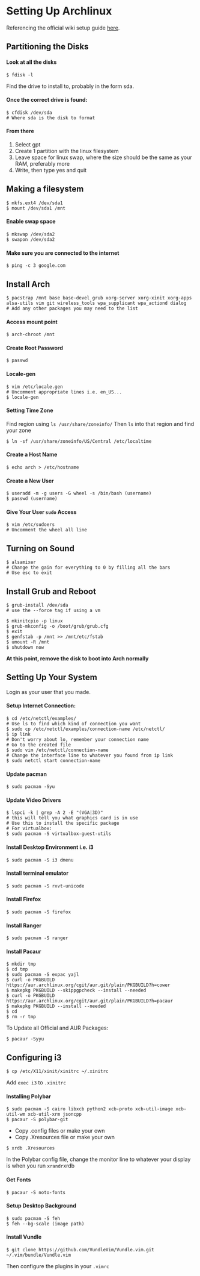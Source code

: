# Setting Up Archlinux

Referencing the official wiki setup guide [here](https://wiki.archlinux.org/index.php/installation_guide).

## Partitioning the Disks

#### Look at all the disks
```shell
$ fdisk -l
```

Find the drive to install to, probably in the form sda.

#### Once the correct drive is found:
```shell
$ cfdisk /dev/sda
# Where sda is the disk to format
```

#### From there
1. Select gpt
1. Create 1 partition with the linux filesystem
1. Leave space for linux swap, where the size should be the same as your RAM, preferably more
1. Write, then type yes and quit

## Making a filesystem
```shell
$ mkfs.ext4 /dev/sda1
$ mount /dev/sda1 /mnt
```

#### Enable swap space
```shell
$ mkswap /dev/sda2
$ swapon /dev/sda2
```

#### Make sure you are connected to the internet
```shell
$ ping -c 3 google.com
```

## Install Arch

```shell
$ pacstrap /mnt base base-devel grub xorg-server xorg-xinit xorg-apps alsa-utils vim git wireless_tools wpa_supplicant wpa_actiond dialog
# Add any other packages you may need to the list
```

#### Access mount point
```shell
$ arch-chroot /mnt
```

#### Create Root Password
```shell
$ passwd
```

#### Locale-gen
```shell
$ vim /etc/locale.gen
# Uncomment appropriate lines i.e. en_US...
$ locale-gen
```

#### Setting Time Zone
Find region using `ls /usr/share/zoneinfo/`
Then `ls` into that region and find your zone
```shell
$ ln -sf /usr/share/zoneinfo/US/Central /etc/localtime
```

#### Create a Host Name
```shell
$ echo arch > /etc/hostname
```

#### Create a New User
```shell
$ useradd -m -g users -G wheel -s /bin/bash (username)
$ passwd (username)
```

#### Give Your User `sudo` Access
```shell
$ vim /etc/sudoers
# Uncomment the wheel all line
```

## Turning on Sound
```shell
$ alsamixer
# Change the gain for everything to 0 by filling all the bars
# Use esc to exit
```

## Install Grub and Reboot
```shell
$ grub-install /dev/sda
# use the --force tag if using a vm

$ mkinitcpio -p linux
$ grub-mkconfig -o /boot/grub/grub.cfg
$ exit
$ genfstab -p /mnt >> /mnt/etc/fstab
$ umount -R /mnt
$ shutdown now
```

**At this point, remove the disk to boot into Arch normally**

## Setting Up Your System

Login as your user that you made.

#### Setup Internet Connection:
```shell
$ cd /etc/netctl/examples/
# Use ls to find which kind of connection you want
$ sudo cp /etc/netctl/examples/connection-name /etc/netctl/
$ ip link
# Don't worry about lo, remember your connection name
# Go to the created file
$ sudo vim /etc/netctl/connection-name
# Change the interface line to whatever you found from ip link
$ sudo netctl start connection-name
```

#### Update pacman
```shell
$ sudo pacman -Syu
```

#### Update Video Drivers
```shell
$ lspci -k | grep -A 2 -E "(VGA|3D)"
# this will tell you what graphics card is in use
# Use this to install the specific package
# For virtualbox:
$ sudo pacman -S virtualbox-guest-utils
```

#### Install Desktop Environment i.e. i3
```shell
$ sudo pacman -S i3 dmenu
```

#### Install terminal emulator
```shell
$ sudo pacman -S rxvt-unicode
```

#### Install Firefox
```shell
$ sudo pacman -S firefox
```

#### Install Ranger
```shell
$ sudo pacman -S ranger
```

#### Install Pacaur
```shell
$ mkdir tmp
$ cd tmp
$ sudo pacman -S expac yajl
$ curl -o PKGBUILD https://aur.archlinux.org/cgit/aur.git/plain/PKGBUILD?h=cower
$ makepkg PKGBUILD --skippgpcheck --install --needed
$ curl -o PKGBUILD https://aur.archlinux.org/cgit/aur.git/plain/PKGBUILD?h=pacaur
$ makepkg PKGBUILD --install --needed
$ cd
$ rm -r tmp
```

To Update all Official and AUR Packages:
```shell
$ pacaur -Syyu
```

## Configuring i3
```shell
$ cp /etc/X11/xinit/xinitrc ~/.xinitrc
```

Add `exec i3` to `.xinitrc`

#### Installing Polybar
```shell
$ sudo pacman -S cairo libxcb python2 xcb-proto xcb-util-image xcb-util-wm xcb-util-xrm jsoncpp
$ pacaur -S polybar-git
```

* Copy .config files or make your own
* Copy .Xresources file or make your own

```shell
$ xrdb .Xresources
```

In the Polybar config file, change the monitor line to whatever your display is when you run `xrandr`xrdb

#### Get Fonts
```shell
$ pacaur -S noto-fonts
```

#### Setup Desktop Background
```shell
$ sudo pacman -S feh
$ feh --bg-scale (image path)
```

#### Install Vundle
```shell
$ git clone https://github.com/VundleVim/Vundle.vim.git ~/.vim/bundle/Vundle.vim
```

Then configure the plugins in your `.vimrc`
